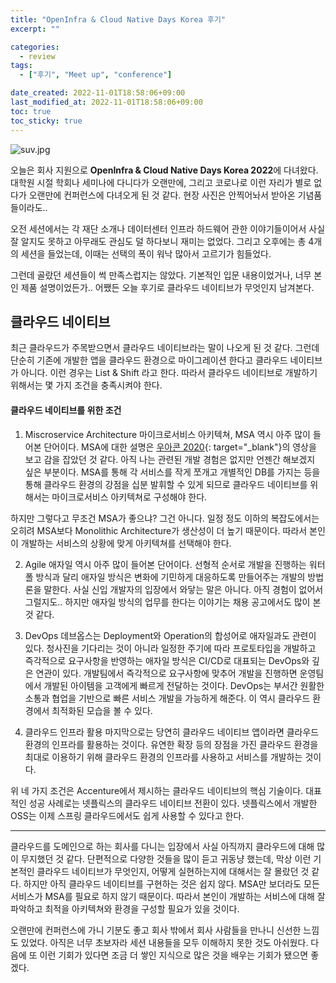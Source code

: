 ```yaml
---
title: "OpenInfra & Cloud Native Days Korea 후기"
excerpt: ""

categories:
  - review
tags:
  - ["후기", "Meet up", "conference"]

date_created: 2022-11-01T18:58:06+09:00
last_modified_at: 2022-11-01T18:58:06+09:00
toc: true
toc_sticky: true
---
```

![suv.jpg](/assets/img/2022-11-01/suv.jpg)

오늘은 회사 지원으로 **OpenInfra & Cloud Native Days Korea 2022**에 다녀왔다. 대학원 시절 학회나 세미나에 다니다가 오랜만에, 그리고 코로나로 이런 자리가 별로 없다가 오랜만에 컨퍼런스에 다녀오게 된 것 같다. 현장 사진은 안찍어놔서 받아온 기념품들이라도..

오전 세션에서는 각 재단 소개나 데이터센터 인프라 하드웨어 관한 이야기들이어서 사실 잘 알지도 못하고 아무래도 관심도 덜 하다보니 재미는 없었다. 그리고 오후에는 총 4개의 세션을 들었는데, 이때는 선택의 폭이 워낙 많아서 고르기가 힘들었다. 

그런데 골랐던 세션들이 썩 만족스럽지는 않았다. 기본적인 입문 내용이었거나, 너무 본인 제품 설명이었든가.. 어쨌든 오늘 후기로 클라우드 네이티브가 무엇인지 남겨본다.

## 클라우드 네이티브
최근 클라우드가 주목받으면서 클라우드 네이티브라는 말이 나오게 된 것 같다. 그런데 단순히 기존에 개발한 앱을 클라우드 환경으로 마이그레이션 한다고 클라우드 네이티브가 아니다. 이런 경우는 List & Shift 라고 한다. 따라서 클라우드 네이티브로 개발하기 위해서는 몇 가지 조건을 충족시켜야 한다.

#### 클라우드 네이티브를 위한 조건
1. Miscroservice Architecture
마이크로서비스 아키텍쳐, MSA 역시 아주 많이 들어본 단어이다. MSA에 대한 설명은 [우아콘 2020](https://youtu.be/BnS6343GTkY){: target="_blank"}의 영상을 보고 감을 잡았던 것 같다. 아직 나는 관련된 개발 경험은 없지만 언젠간 해보겠지 싶은 부분이다. MSA를 통해 각 서비스를 작게 쪼개고 개별적인 DB를 가지는 등을 통해 클라우드 환경의 강점을 십분 발휘할 수 있게 되므로 클라우드 네이티브를 위해서는 마이크로서비스 아키텍쳐로 구성해야 한다.

하지만 그렇다고 무조건 MSA가 좋으냐? 그건 아니다. 일정 정도 이하의 복잡도에서는 오히려 MSA보다 Monolithic Architecture가 생산성이 더 높기 때문이다. 따라서 본인이 개발하는 서비스의 상황에 맞게 아키텍쳐를 선택해야 한다.

2. Agile
애자일 역시 아주 많이 들어본 단어이다. 선형적 순서로 개발을 진행하는 워터폴 방식과 달리 애자일 방식은 변화에 기민하게 대응하도록 만들어주는 개발의 방법론을 말한다. 사실 신입 개발자의 입장에서 와닿는 말은 아니다. 아직 경험이 없어서 그럴지도.. 하지만 애자일 방식의 업무를 한다는 이야기는 채용 공고에서도 많이 본 것 같다. 

3. DevOps
데브옵스는 Deployment와 Operation의 합성어로 애자일과도 관련이 있다. 청사진을 기다리는 것이 아니라 일정한 주기에 따라 프로토타입을 개발하고 즉각적으로 요구사항을 반영하는 애자일 방식은 CI/CD로 대표되는 DevOps와 깊은 연관이 있다. 개발팀에서 즉각적으로 요구사항에 맞추어 개발을 진행하면 운영팀에서 개발된 아이템을 고객에게 빠르게 전달하는 것이다. DevOps는 부서간 원활한 소통과 협업을 기반으로 빠른 서비스 개발을 가능하게 해준다.
이 역시 클라우드 환경에서 최적화된 모습을 볼 수 있다.

4. 클라우드 인프라 활용
마지막으로는 당연히 클라우드 네이티브 앱이라면 클라우드 환경의 인프라를 활용하는 것이다. 유연한 확장 등의 장점을 가진 클라우드 환경을 최대로 이용하기 위해 클라우드 환경의 인프라를 사용하고 서비스를 개발하는 것이다.


위 네 가지 조건은  Accenture에서 제시하는 클라우드 네이티브의 핵심 기술이다. 대표적인 성공 사례로는 넷플릭스의 클라우드 네이티브 전환이 있다. 넷플릭스에서 개발한 OSS는 이제 스프링 클라우드에서도 쉽게 사용할 수 있다고 한다. 

---

클라우드를 도메인으로 하는 회사를 다니는 입장에서 사실 아직까지 클라우드에 대해 많이 무지했던 것 같다. 단편적으로 다양한 것들을 많이 듣고 귀동냥 했는데, 막상 이런 기본적인 클라우드 네이티브가 무엇인지, 어떻게 실현하는지에 대해서는 잘 몰랐던 것 같다. 하지만 아직 클라우드 네이티브를 구현하는 것은 쉽지 않다. MSA만 보더라도 모든 서비스가 MSA를 필요로 하지 않기 때문이다. 따라서 본인이 개발하는 서비스에 대해 잘 파악하고 최적을 아키텍쳐와 환경을 구성할 필요가 있을 것이다.

오랜만에 컨퍼런스에 가니 기분도 좋고 회사 밖에서 회사 사람들을 만나니 신선한 느낌도 있었다. 아직은 너무 초보자라 세션 내용들을 모두 이해하지 못한 것도 아쉬웠다. 다음에 또 이런 기회가 있다면 조금 더 쌓인 지식으로 많은 것을 배우는 기회가 됐으면 좋겠다.